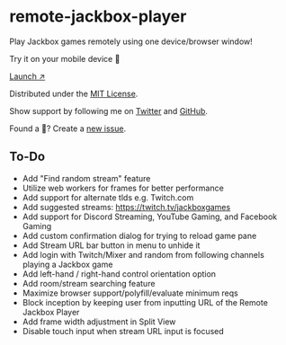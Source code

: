 # remote-jackbox-player

Play Jackbox games remotely using one device/browser window!

Try it on your mobile device 📲 

[Launch ↗️](https://remote-jackbox-player.isaacyakl.com)

Distributed under the [MIT License](https://isaacyakl.github.io/remote-jackbox-player/LICENSE).

Show support by following me on [Twitter](https://www.twitter.com/isaacyakl) and [GitHub](https://github.com/isaacyakl).

Found a 🐛? Create a [new issue](https://github.com/isaacyakl/remote-jackbox-player/issues/new).

## To-Do

-  Add "Find random stream" feature
-  Utilize web workers for frames for better performance
-  Add support for alternate tlds e.g. Twitch.com
-  Add suggested streams: https://twitch.tv/jackboxgames
-  Add support for Discord Streaming, YouTube Gaming, and Facebook Gaming
-  Add custom confirmation dialog for trying to reload game pane
-  Add Stream URL bar button in menu to unhide it
-  Add login with Twitch/Mixer and random from following channels playing a Jackbox game
-  Add left-hand / right-hand control orientation option
-  Add room/stream searching feature
-  Maximize browser support/polyfill/evaluate minimum reqs
-  Block inception by keeping user from inputting URL of the Remote Jackbox Player
-  Add frame width adjustment in Split View
-  Disable touch input when stream URL input is focused